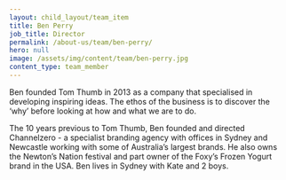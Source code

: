 ```yaml
---
layout: child_layout/team_item
title: Ben Perry
job_title: Director
permalink: /about-us/team/ben-perry/
hero: null
image: /assets/img/content/team/ben-perry.jpg
content_type: team_member
---
```


Ben founded Tom Thumb in 2013 as a company that specialised in developing inspiring ideas. The ethos of the business is to discover the ‘why’ before looking at how and what we are to do.

The 10 years previous to Tom Thumb, Ben founded and directed Channelzero - a specialist branding agency with offices in Sydney and Newcastle working with some of Australia’s largest brands. He also owns the Newton’s Nation festival and part owner of the Foxy’s Frozen Yogurt brand in the USA. Ben lives in Sydney with Kate and 2 boys.